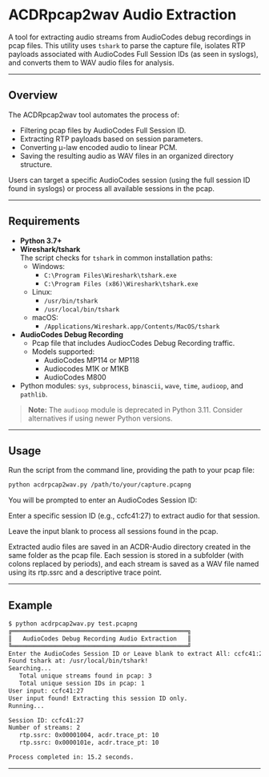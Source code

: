 # ACDRpcap2wav Audio Extraction

A tool for extracting audio streams from AudioCodes debug recordings in pcap files. This utility uses `tshark` to parse the capture file, isolates RTP payloads associated with AudioCodes Full Session IDs (as seen in syslogs), and converts them to WAV audio files for analysis.

---

## Overview

The ACDRpcap2wav tool automates the process of:
- Filtering pcap files by AudioCodes Full Session ID.
- Extracting RTP payloads based on session parameters.
- Converting μ-law encoded audio to linear PCM.
- Saving the resulting audio as WAV files in an organized directory structure.

Users can target a specific AudioCodes session (using the full session ID found in syslogs) or process all available sessions in the pcap.

---

## Requirements

- **Python 3.7+**
- **Wireshark/tshark**  
  The script checks for `tshark` in common installation paths:
  - Windows:  
    - `C:\Program Files\Wireshark\tshark.exe`
    - `C:\Program Files (x86)\Wireshark\tshark.exe`
  - Linux:  
    - `/usr/bin/tshark`
    - `/usr/local/bin/tshark`
  - macOS:  
    - `/Applications/Wireshark.app/Contents/MacOS/tshark`
- **AudioCodes Debug Recording**
  - Pcap file that includes AudiocCodes Debug Recording traffic.
  - Models supported:
    - AudioCodes MP114 or MP118
    - Audiocodes M1K or M1KB
    - AudioCodes M800
- Python modules: `sys`, `subprocess`, `binascii`, `wave`, `time`, `audioop`, and `pathlib`.

> **Note:** The `audioop` module is deprecated in Python 3.11. Consider alternatives if using newer Python versions.

---

## Usage

Run the script from the command line, providing the path to your pcap file:

```bash
python acdrpcap2wav.py /path/to/your/capture.pcapng
```
You will be prompted to enter an AudioCodes Session ID:

Enter a specific session ID (e.g., ccfc41:27) to extract audio for that session.

Leave the input blank to process all sessions found in the pcap.

Extracted audio files are saved in an ACDR-Audio directory created in the same folder as the pcap file. Each session is stored in a subfolder (with colons replaced by periods), and each stream is saved as a WAV file named using its rtp.ssrc and a descriptive trace point.

---

## Example
```bash
$ python acdrpcap2wav.py test.pcapng
╔═════════════════════════════════════════════════╗
║   AudioCodes Debug Recording Audio Extraction   ║
╚═════════════════════════════════════════════════╝
Enter the AudioCodes Session ID or Leave blank to extract All: ccfc41:27
Found tshark at: /usr/local/bin/tshark!
Searching...
   Total unique streams found in pcap: 3
   Total unique session IDs in pcap: 1
User input: ccfc41:27
User input found! Extracting this session ID only.
Running...

Session ID: ccfc41:27
Number of streams: 2
   rtp.ssrc: 0x00001004, acdr.trace_pt: 10
   rtp.ssrc: 0x0000101e, acdr.trace_pt: 10

Process completed in: 15.2 seconds.
```

---

